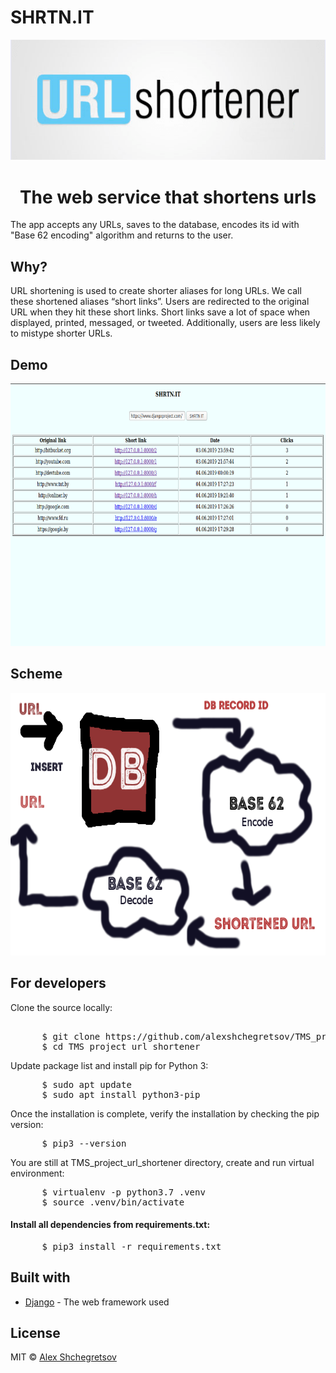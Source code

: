 <h1>SHRTN.IT</h1>
<p align="center"><img src="images/img2.png" width=900px></p>
<h1 align="center">The web service that shortens urls</h1>
<p>The app accepts any URLs, saves to the database, encodes its id with "Base 62 encoding" algorithm and returns to the user.</p>
<h2>Why?</h2>
<p>URL shortening is used to create shorter aliases for long URLs. We call these shortened aliases “short links”. Users are redirected to the original URL when they hit these short links. Short links save a lot of space when displayed, printed, messaged, or tweeted. Additionally, users are less likely to mistype shorter URLs.</p>
<h2>Demo</h2>
  <img src="images/demo3.png" height="420px">
<h2>Scheme</h2>
  <img src="images/base62.png" height="420px">
<h2>For developers</h2>
<p>Clone the source locally:</p>
<pre> 
      $ git clone https://github.com/alexshchegretsov/TMS_project_url_shortener.git
      $ cd TMS_project_url_shortener
</pre>
<p>Update package list and install pip for Python 3:</p>
<pre>
      $ sudo apt update
      $ sudo apt install python3-pip
</pre>
<p>Once the installation is complete, verify the installation by checking the pip version:</p>
<pre>
      $ pip3 --version
</pre>
<p>You are still at TMS_project_url_shortener directory, create and run virtual environment:</p>
<pre>
      $ virtualenv -p python3.7 .venv
      $ source .venv/bin/activate
</pre>
<h4>Install all dependencies from requirements.txt:</h4>
<pre>
      $ pip3 install -r requirements.txt
</pre>
<h2>Built with</h2>
<ul>
  <li><a href="https://www.djangoproject.com/">Django</a> - The web framework used</li>
</ul>
<h2>License</h2>
<p>MIT &copy; <a href="https://github.com/alexshchegretsov">Alex Shchegretsov</a></p>
